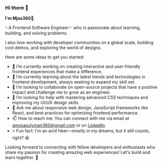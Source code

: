### Hi there 👋


**I'm Mjas360👻**. 

✨A Frontend Software Engineer✨ who is passionate about learning, building, and solving problems.

I also love working with developer communities on a global scale, building cool demos, and exploring the world of designs.

Here are some ideas to get you started:

- 🔭 I’m currently working on creating interactive and user-friendly frontend experiences that make a difference.
- 🌱 I’m currently learning about the latest trends and technologies in frontend development, always seeking to expand my skill set.
- 👯 I’m looking to collaborate on open-source projects that have a positive impact and challenge me to grow as an engineer.
- 🤔 I’m looking for help with mastering advanced CSS techniques and improving my UI/UX design skills.
- 💬 Ask me about responsive web design, JavaScript frameworks like React, and best practices for optimizing frontend performance.
- 📫 How to reach me: You can connect with me via email at amosasulyman360@gmail.com or on [LinkedIn](www.linkedin.com/in/amosa-sulyman-baa132245).
- ⚡ Fun fact: I'm an avid hiker—mostly in my dreams, but it still counts, right? 😆

Looking forward to connecting with fellow developers and enthusiasts who share my passion for creating amazing web experiences! Let's build and learn together. 🚀

